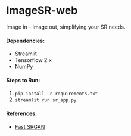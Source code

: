# ImageSR-web
Image in - Image out, simplifying your SR needs.

#### Dependencies:
- Streamlit
- Tensorflow 2.x
- NumPy

#### Steps to Run:
1. ```pip install -r requirements.txt```
2. ```streamlit run sr_app.py```

#### References:

- [Fast SRGAN](https://github.com/HasnainRaz/Fast-SRGAN)
